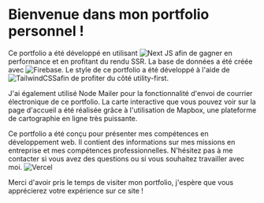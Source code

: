 # Bienvenue dans mon portfolio personnel !

Ce portfolio a été développé en utilisant ![Next JS](https://img.shields.io/badge/Next-black?style=for-the-badge&logo=next.js&logoColor=white) afin de gagner en performance et en profitant du rendu SSR. La base de données a été créée avec ![Firebase](https://img.shields.io/badge/Firebase-039BE5?style=for-the-badge&logo=Firebase&logoColor=white). Le style de ce portfolio a été développé à l'aide de ![TailwindCSS](https://img.shields.io/badge/tailwindcss-%2338B2AC.svg?style=for-the-badge&logo=tailwind-css&logoColor=white)afin de profiter du côté utility-first.

J'ai également utilisé Node Mailer pour la fonctionnalité d'envoi de courrier électronique de ce portfolio. La carte interactive que vous pouvez voir sur la page d'accueil a été réalisée grâce à l'utilisation de Mapbox, une plateforme de cartographie en ligne très puissante.

Ce portfolio a été conçu pour présenter mes compétences en développement web. Il contient des informations sur mes missions en entreprise et mes compétences professionnelles. N'hésitez pas à me contacter si vous avez des questions ou si vous souhaitez travailler avec moi.
![Vercel](http://therealsujitk-vercel-badge.vercel.app/?app=therealsujitk-vercel-badge)

Merci d'avoir pris le temps de visiter mon portfolio, j'espère que vous apprécierez votre expérience sur ce site !

